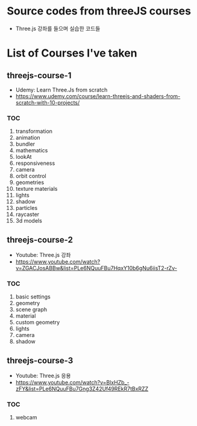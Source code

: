 # Source codes from threeJS courses

- Three.js 강좌를 들으며 실습한 코드들

# List of Courses I've taken

## threejs-course-1

- Udemy: Learn Three.Js from scratch
- https://www.udemy.com/course/learn-threejs-and-shaders-from-scratch-with-10-projects/

### TOC

1. transformation
2. animation
3. bundler
4. mathematics
5. lookAt
6. responsiveness
7. camera
8. orbit control
9. geometries
10. texture materials
11. lights
12. shadow
13. particles
14. raycaster
15. 3d models

## threejs-course-2

- Youtube: Three.js 강좌
- https://www.youtube.com/watch?v=ZGACJosABBw&list=PLe6NQuuFBu7HqxY10b6gNu6iisT2-rZv-

### TOC

1. basic settings
2. geometry
3. scene graph
4. material
5. custom geometry
6. lights
7. camera
8. shadow

## threejs-course-3

- Youtube: Three.js 응용
- https://www.youtube.com/watch?v=BlxHZb_-zFY&list=PLe6NQuuFBu7Gng3Z42Uf49REkR7tBxRZZ

### TOC

1. webcam
